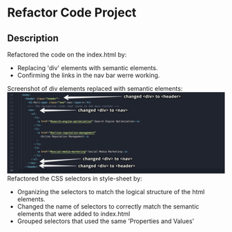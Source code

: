 # Refactor Code Project

## Description

Refactored the code on the index.html by:

- Replacing 'div' elements with semantic elements.
- Confirming the links in the nav bar werre working.

Screenshot of div elements replaced with semantic elements:
![Screenshot of div elements replaced with semantic elements](./assets/images/Semantic-code-screenshot.png)
Refactored the CSS selectors in style-sheet by:

- Organizing the selectors to match the logical structure of the html elements.
- Changed the name of selectors to correctly match the semantic elements that were added to index.html
- Grouped selectors that used the same 'Properties and Values'
